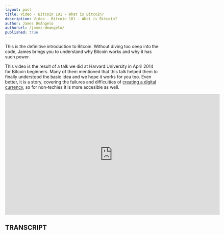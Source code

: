 ```yaml
---
layout: post
title: Video - Bitcoin 101 - What is Bitcoin?
description: Video - Bitcoin 101 - What is Bitcoin?
author: James DeAngelo
authorurl: /james-deangelo/
published: true
---
```


<p>This is the definitive introduction to Bitcoin. Without diving too deep into the code, James brings you to understand why Bitcoin works and why it has such power.</p>

<p>This video is the result of a talk we did at Harvard University in April 2014 for Bitcoin beginners. Many of them mentioned that this talk helped them to finally understood the basic idea and we hope it works for you too. Even better, it is a story, covering the failures and difficulties of <a href="/video-the-economics-of-digital-currencies/">creating a digital currency</a>, so for non-techies it is more accesible as well.</p>


<center><iframe width="700" height="394" src="https://www.youtube.com/embed/Bhe61JaNFLU?list=PLzctEq7iZD-7-DgJM604zsndMapn9ff6q" frameborder="0" allowfullscreen></iframe></center>

<h2>TRANSCRIPT</h2>
